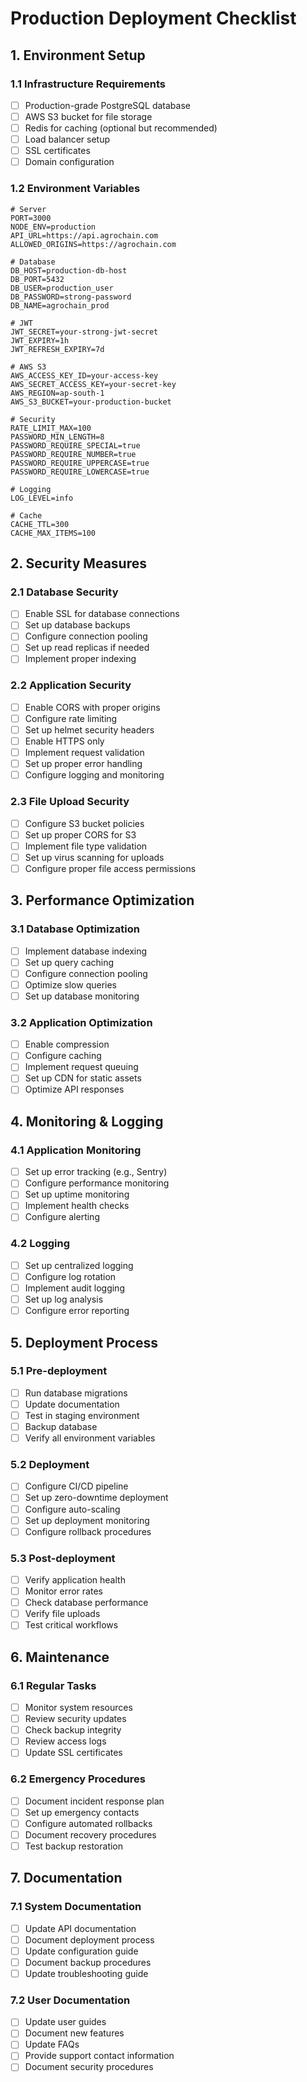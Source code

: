 # Production Deployment Checklist

## 1. Environment Setup

### 1.1 Infrastructure Requirements
- [ ] Production-grade PostgreSQL database
- [ ] AWS S3 bucket for file storage
- [ ] Redis for caching (optional but recommended)
- [ ] Load balancer setup
- [ ] SSL certificates
- [ ] Domain configuration

### 1.2 Environment Variables
```env
# Server
PORT=3000
NODE_ENV=production
API_URL=https://api.agrochain.com
ALLOWED_ORIGINS=https://agrochain.com

# Database
DB_HOST=production-db-host
DB_PORT=5432
DB_USER=production_user
DB_PASSWORD=strong-password
DB_NAME=agrochain_prod

# JWT
JWT_SECRET=your-strong-jwt-secret
JWT_EXPIRY=1h
JWT_REFRESH_EXPIRY=7d

# AWS S3
AWS_ACCESS_KEY_ID=your-access-key
AWS_SECRET_ACCESS_KEY=your-secret-key
AWS_REGION=ap-south-1
AWS_S3_BUCKET=your-production-bucket

# Security
RATE_LIMIT_MAX=100
PASSWORD_MIN_LENGTH=8
PASSWORD_REQUIRE_SPECIAL=true
PASSWORD_REQUIRE_NUMBER=true
PASSWORD_REQUIRE_UPPERCASE=true
PASSWORD_REQUIRE_LOWERCASE=true

# Logging
LOG_LEVEL=info

# Cache
CACHE_TTL=300
CACHE_MAX_ITEMS=100
```

## 2. Security Measures

### 2.1 Database Security
- [ ] Enable SSL for database connections
- [ ] Set up database backups
- [ ] Configure connection pooling
- [ ] Set up read replicas if needed
- [ ] Implement proper indexing

### 2.2 Application Security
- [ ] Enable CORS with proper origins
- [ ] Configure rate limiting
- [ ] Set up helmet security headers
- [ ] Enable HTTPS only
- [ ] Implement request validation
- [ ] Set up proper error handling
- [ ] Configure logging and monitoring

### 2.3 File Upload Security
- [ ] Configure S3 bucket policies
- [ ] Set up proper CORS for S3
- [ ] Implement file type validation
- [ ] Set up virus scanning for uploads
- [ ] Configure proper file access permissions

## 3. Performance Optimization

### 3.1 Database Optimization
- [ ] Implement database indexing
- [ ] Set up query caching
- [ ] Configure connection pooling
- [ ] Optimize slow queries
- [ ] Set up database monitoring

### 3.2 Application Optimization
- [ ] Enable compression
- [ ] Configure caching
- [ ] Implement request queuing
- [ ] Set up CDN for static assets
- [ ] Optimize API responses

## 4. Monitoring & Logging

### 4.1 Application Monitoring
- [ ] Set up error tracking (e.g., Sentry)
- [ ] Configure performance monitoring
- [ ] Set up uptime monitoring
- [ ] Implement health checks
- [ ] Configure alerting

### 4.2 Logging
- [ ] Set up centralized logging
- [ ] Configure log rotation
- [ ] Implement audit logging
- [ ] Set up log analysis
- [ ] Configure error reporting

## 5. Deployment Process

### 5.1 Pre-deployment
- [ ] Run database migrations
- [ ] Update documentation
- [ ] Test in staging environment
- [ ] Backup database
- [ ] Verify all environment variables

### 5.2 Deployment
- [ ] Configure CI/CD pipeline
- [ ] Set up zero-downtime deployment
- [ ] Configure auto-scaling
- [ ] Set up deployment monitoring
- [ ] Configure rollback procedures

### 5.3 Post-deployment
- [ ] Verify application health
- [ ] Monitor error rates
- [ ] Check database performance
- [ ] Verify file uploads
- [ ] Test critical workflows

## 6. Maintenance

### 6.1 Regular Tasks
- [ ] Monitor system resources
- [ ] Review security updates
- [ ] Check backup integrity
- [ ] Review access logs
- [ ] Update SSL certificates

### 6.2 Emergency Procedures
- [ ] Document incident response plan
- [ ] Set up emergency contacts
- [ ] Configure automated rollbacks
- [ ] Document recovery procedures
- [ ] Test backup restoration

## 7. Documentation

### 7.1 System Documentation
- [ ] Update API documentation
- [ ] Document deployment process
- [ ] Update configuration guide
- [ ] Document backup procedures
- [ ] Update troubleshooting guide

### 7.2 User Documentation
- [ ] Update user guides
- [ ] Document new features
- [ ] Update FAQs
- [ ] Provide support contact information
- [ ] Document security procedures 